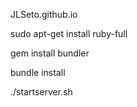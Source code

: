 JLSeto.github.io

sudo apt-get install ruby-full

gem install bundler

bundle install

./startserver.sh
 
